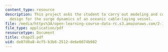 ```yaml
---
content_type: resource
description: This project asks the student to carry out modeling and control system
  design for the surge dynamics of an oceanic cable-laying vessel.
file: /media/https%3A/open-learning-course-data-rc.s3.amazonaws.com/2-154-maneuvering-and-control-of-surface-and-underwater-vehicles-13-49-fall-2004/de07d0a84cf5b3b62512de6e0074b982_chap25.pdf
file_type: application/pdf
resourcetype: Document
title: chap25.pdf
uid: de07d0a8-4cf5-b3b6-2512-de6e0074b982
---
```

